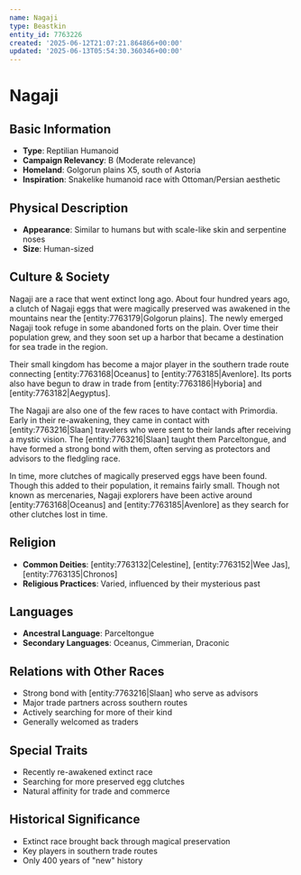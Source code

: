 ```yaml
---
name: Nagaji
type: Beastkin
entity_id: 7763226
created: '2025-06-12T21:07:21.864866+00:00'
updated: '2025-06-13T05:54:30.360346+00:00'
---
```


# Nagaji

## Basic Information
- **Type**: Reptilian Humanoid
- **Campaign Relevancy**: B (Moderate relevance)
- **Homeland**: Golgorun plains X5, south of Astoria
- **Inspiration**: Snakelike humanoid race with Ottoman/Persian aesthetic

## Physical Description
- **Appearance**: Similar to humans but with scale-like skin and serpentine noses
- **Size**: Human-sized

## Culture & Society
Nagaji are a race that went extinct long ago. About four hundred years ago, a clutch of Nagaji eggs that were magically preserved was awakened in the mountains near the [entity:7763179|Golgorun plains]. The newly emerged Nagaji took refuge in some abandoned forts on the plain. Over time their population grew, and they soon set up a harbor that became a destination for sea trade in the region. 

Their small kingdom has become a major player in the southern trade route connecting [entity:7763168|Oceanus] to [entity:7763185|Avenlore]. Its ports also have begun to draw in trade from [entity:7763186|Hyboria] and [entity:7763182|Aegyptus].

The Nagaji are also one of the few races to have contact with Primordia. Early in their re-awakening, they came in contact with [entity:7763216|Slaan] travelers who were sent to their lands after receiving a mystic vision. The [entity:7763216|Slaan] taught them Parceltongue, and have formed a strong bond with them, often serving as protectors and advisors to the fledgling race.

In time, more clutches of magically preserved eggs have been found. Though this added to their population, it remains fairly small. Though not known as mercenaries, Nagaji explorers have been active around [entity:7763168|Oceanus] and [entity:7763185|Avenlore] as they search for other clutches lost in time.

## Religion
- **Common Deities**: [entity:7763132|Celestine], [entity:7763152|Wee Jas], [entity:7763135|Chronos]
- **Religious Practices**: Varied, influenced by their mysterious past

## Languages
- **Ancestral Language**: Parceltongue
- **Secondary Languages**: Oceanus, Cimmerian, Draconic

## Relations with Other Races
- Strong bond with [entity:7763216|Slaan] who serve as advisors
- Major trade partners across southern routes
- Actively searching for more of their kind
- Generally welcomed as traders

## Special Traits
- Recently re-awakened extinct race
- Searching for more preserved egg clutches
- Natural affinity for trade and commerce

## Historical Significance
- Extinct race brought back through magical preservation
- Key players in southern trade routes
- Only 400 years of "new" history